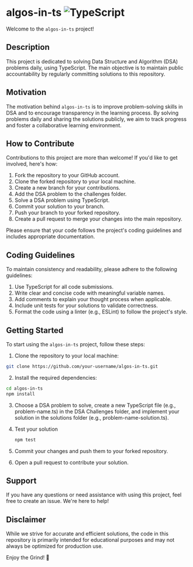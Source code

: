 # algos-in-ts ![TypeScript](https://img.shields.io/badge/typescript-%23007ACC.svg?style=for-the-badge&logo=typescript&logoColor=white)

Welcome to the `algos-in-ts` project!

## Description

This project is dedicated to solving Data Structure and Algorithm (DSA) problems daily, using TypeScript. The main objective is to maintain public accountability by regularly committing solutions to this repository.

## Motivation

The motivation behind `algos-in-ts` is to improve problem-solving skills in DSA and to encourage transparency in the learning process. By solving problems daily and sharing the solutions publicly, we aim to track progress and foster a collaborative learning environment.

## How to Contribute

Contributions to this project are more than welcome! If you'd like to get involved, here's how:

1. Fork the repository to your GitHub account.
2. Clone the forked repository to your local machine.
3. Create a new branch for your contributions.
4. Add the DSA problem to the challenges folder.
5. Solve a DSA problem using TypeScript.
6. Commit your solution to your branch.
7. Push your branch to your forked repository.
8. Create a pull request to merge your changes into the main repository.

Please ensure that your code follows the project's coding guidelines and includes appropriate documentation.

## Coding Guidelines

To maintain consistency and readability, please adhere to the following guidelines:

1. Use TypeScript for all code submissions.
2. Write clear and concise code with meaningful variable names.
3. Add comments to explain your thought process when applicable.
4. Include unit tests for your solutions to validate correctness.
5. Format the code using a linter (e.g., ESLint) to follow the project's style.

## Getting Started

To start using the `algos-in-ts` project, follow these steps:

1. Clone the repository to your local machine:
  ```bash
  git clone https://github.com/your-username/algos-in-ts.git
  ```

2. Install the required dependencies:
  ```bash
  cd algos-in-ts
  npm install
  ```
3. Choose a DSA problem to solve, create a new TypeScript file (e.g., problem-name.ts) in the DSA Challenges folder, and implement your solution in the solutions folder (e.g., problem-name-solution.ts).

4. Test your solution
   ```bash
   npm test
   ```
5. Commit your changes and push them to your forked repository.

6. Open a pull request to contribute your solution.

## Support
If you have any questions or need assistance with using this project, feel free to create an issue. We're here to help!

## Disclaimer
While we strive for accurate and efficient solutions, the code in this repository is primarily intended for educational purposes and may not always be optimized for production use.

Enjoy the Grind! 🚀
